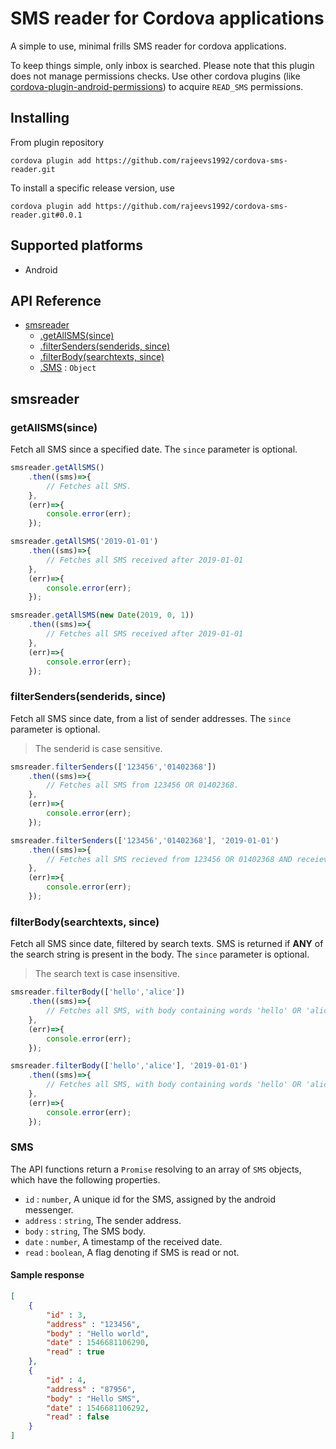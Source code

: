 # SMS reader for Cordova applications

A simple to use, minimal frills SMS reader for cordova applications.

To keep things simple, only inbox is searched. Please note that this plugin does not manage permissions checks. Use other cordova plugins (like [cordova-plugin-android-permissions](https://github.com/NeoLSN/cordova-plugin-android-permissions)) to acquire `READ_SMS` permissions.

## Installing

From plugin repository

    cordova plugin add https://github.com/rajeevs1992/cordova-sms-reader.git

To install a specific release version, use

    cordova plugin add https://github.com/rajeevs1992/cordova-sms-reader.git#0.0.1

## Supported platforms

- Android

## API Reference

- [smsreader](#smsreader)
  - [.getAllSMS(since)](#getallsms)
  - [.filterSenders(senderids, since)](#filtersenders)
  - [.filterBody(searchtexts, since)](#filterbody)
  - [.SMS](#sms) : `Object`
  

## smsreader

<a id="smsreader"></a>

### getAllSMS(since)

<a id="getallsms"></a>
Fetch all SMS since a specified date. The `since` parameter is optional.

```js
smsreader.getAllSMS()
    .then((sms)=>{
        // Fetches all SMS.
    },
    (err)=>{
        console.error(err);
    });

smsreader.getAllSMS('2019-01-01')
    .then((sms)=>{
        // Fetches all SMS received after 2019-01-01
    },
    (err)=>{
        console.error(err);
    });

smsreader.getAllSMS(new Date(2019, 0, 1))
    .then((sms)=>{
        // Fetches all SMS received after 2019-01-01
    },
    (err)=>{
        console.error(err);
    });
```

### filterSenders(senderids, since)

<a id="filtersenders"></a>
Fetch all SMS since date, from a list of sender addresses. The `since` parameter is optional.

> The senderid is case sensitive.

```js
smsreader.filterSenders(['123456','01402368'])
    .then((sms)=>{
        // Fetches all SMS from 123456 OR 01402368.
    },
    (err)=>{
        console.error(err);
    });

smsreader.filterSenders(['123456','01402368'], '2019-01-01')
    .then((sms)=>{
        // Fetches all SMS recieved from 123456 OR 01402368 AND receieved after 2019-01-01.
    },
    (err)=>{
        console.error(err);
    });
```

### filterBody(searchtexts, since)

<a id="filterbody"></a>
Fetch all SMS since date, filtered by search texts. SMS is returned if **ANY** of the search string is present in the body. The `since` parameter is optional.

> The search text is case insensitive.

```js
smsreader.filterBody(['hello','alice'])
    .then((sms)=>{
        // Fetches all SMS, with body containing words 'hello' OR 'alice'.
    },
    (err)=>{
        console.error(err);
    });

smsreader.filterBody(['hello','alice'], '2019-01-01')
    .then((sms)=>{
        // Fetches all SMS, with body containing words 'hello' OR 'alice' AND receieved after 2019-01-01.
    },
    (err)=>{
        console.error(err);
    });
```

### SMS

<a id="sms"></a>
The API functions return a `Promise` resolving to an array of `SMS` objects, which have the following properties.

- `id` : `number`, A unique id for the SMS, assigned by the android messenger.
- `address` : `string`, The sender address.
- `body` : `string`, The SMS body.
- `date` : `number`, A timestamp of the received date.
- `read` : `boolean`, A flag denoting if SMS is read or not.

#### Sample response

```json
[
    {
        "id" : 3,
        "address" : "123456",
        "body" : "Hello world",
        "date" : 1546681106290,
        "read" : true
    },
    {
        "id" : 4,
        "address" : "87956",
        "body" : "Hello SMS",
        "date" : 1546681106292,
        "read" : false
    }
]
```

